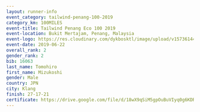 ```yaml
--- 
layout: runner-info 
event_category: tailwind-penang-100-2019 
category_km: 100MILES 
event-title: Tailwind Penang Eco 100 2019 
event-location: Bukit Mertajam, Penang, Malaysia 
event-logo: https://res.cloudinary.com/dykbosktl/image/upload/v1573614442/Logo/Logo_gqlzi3.jpg 
event-date: 2019-06-22 
overall_rank: 2
gender_rank: 2
bib: 16063
last_name: Tomohiro
first_name: Mizukoshi
gender: Male
country: JPN
city: Klang
finish: 27-17-21
certificate: https://drive.google.com/file/d/18wX9qSiM5gpOuBuVIyq0g6KDR19YBgjO/view?usp=sharing
--- 
```

